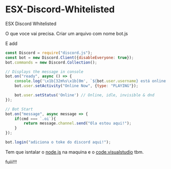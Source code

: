 # ESX-Discord-Whitelisted
ESX Discord Whitelisted


O que voce vai precisa.
Criar um arquivo com nome bot.js

E add

```js
const Discord = require("discord.js");
const bot = new Discord.Client({disableEveryone: true});
bot.commands = new Discord.Collection();

// Displays the message in console
bot.on("ready", async () => {
    console.log('\x1b[32m%s\x1b[0m', `${bot.user.username} está online e pronto para fazer alguma coisa! Estou ao vivo no discord ${bot.guilds.size} servers.`);
    bot.user.setActivity("Online Now", {type: "PLAYING"});

    bot.user.setStatus('Online') // Online, idle, invisible & dnd
});

// Bot Start
bot.on("message", async message => {
    if(cmd === `.oi`){
        return message.channel.send("Ola estou aqui!");
    }
});

bot.login("adiciona o toke do discord aqui!");
```

Tem que isntalar o [node.js](https://nodejs.org/en/) na maquina e o [code.visualstudio](https://code.visualstudio.com/) tbm.

fuiii!!!
